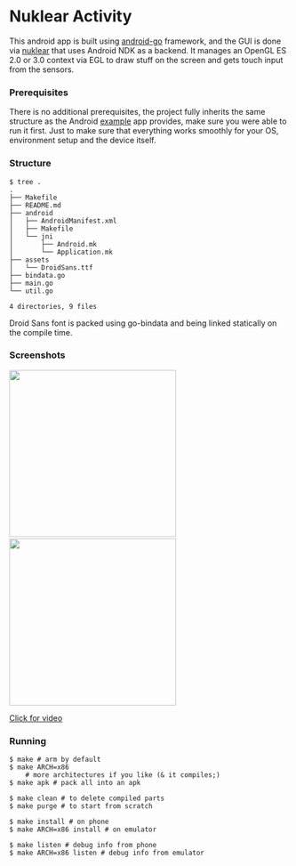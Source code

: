 Nuklear Activity
================

This android app is built using [android-go](http://github.com/xlab/android-go) framework,
and the GUI is done via [nuklear](http://github.com/golang-ui/nuklear) that uses Android NDK as a backend.
It manages an OpenGL ES 2.0 or 3.0 context via EGL to draw stuff on the screen and gets touch input from the sensors.

### Prerequisites

There is no additional prerequisites, the project fully inherits the same
structure as the Android [example] app provides, make sure you were able to run it
first. Just to make sure that everything works smoothly for your OS, environment
setup and the device itself.

[example]: https://github.com/xlab/android-go/tree/master/example

### Structure

```
$ tree .
.
├── Makefile
├── README.md
├── android
│   ├── AndroidManifest.xml
│   ├── Makefile
│   └── jni
│       ├── Android.mk
│       └── Application.mk
├── assets
│   └── DroidSans.ttf
├── bindata.go
├── main.go
└── util.go

4 directories, 9 files
```

Droid Sans font is packed using go-bindata and being linked statically on the compile time.

### Screenshots

<img src="https://cl.ly/2c0s3R3Q2g3V/Screenshot_20170108-045948.png" width="300"/>&nbsp;&nbsp;<img src="https://cl.ly/2X133z0Z3S1j/Screenshot_20170108-050051.png" width="300"/>

[Click for video](https://www.youtube.com/watch?v=3-MiceegZlM)

### Running

```
$ make # arm by default
$ make ARCH=x86
	# more architectures if you like (& it compiles;)
$ make apk # pack all into an apk

$ make clean # to delete compiled parts
$ make purge # to start from scratch

$ make install # on phone
$ make ARCH=x86 install # on emulator

$ make listen # debug info from phone
$ make ARCH=x86 listen # debug info from emulator
```
